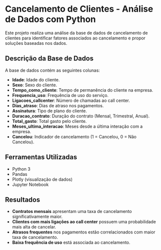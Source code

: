 # Cancelamento de Clientes - Análise de Dados com Python

Este projeto realiza uma análise da base de dados de cancelamento de clientes para identificar fatores associados ao cancelamento e propor soluções baseadas nos dados.


## Descrição da Base de Dados

A base de dados contém as seguintes colunas:

- **Idade**: Idade do cliente.
- **Sexo**: Sexo do cliente.
- **Tempo_como_cliente**: Tempo de permanência do cliente na empresa.
- **Frequencia_uso**: Frequência de uso do serviço.
- **Ligacoes_callcenter**: Número de chamadas ao call center.
- **Dias_atraso**: Dias de atraso nos pagamentos.
- **Assinatura**: Tipo de plano do cliente.
- **Duracao_contrato**: Duração do contrato (Mensal, Trimestral, Anual).
- **Total_gasto**: Total gasto pelo cliente.
- **Meses_ultima_interacao**: Meses desde a última interação com a empresa.
- **Cancelou**: Indicador de cancelamento (1 = Cancelou, 0 = Não Cancelou).


## Ferramentas Utilizadas

- Python 3
- Pandas
- Plotly (visualização de dados)
- Jupyter Notebook



## Resultados

- **Contratos mensais** apresentam uma taxa de cancelamento significativamente maior.
- **Clientes com mais ligações ao call center** possuem uma probabilidade mais alta de cancelar.
- **Atrasos frequentes** nos pagamentos estão correlacionados com maior taxa de cancelamento.
- **Baixa frequência de uso** está associada ao cancelamento.

